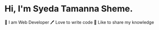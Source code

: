 # Hi, I'm Syeda Tamanna Sheme.

👑 I am Web Developer
🖊️ Love to write code
🎤 Like to share my knowledge
